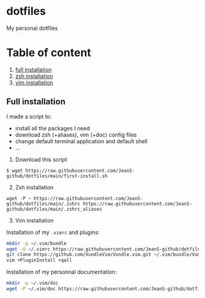 # dotfiles
My personal dotfiles

# Table of content
1. [full installation](#full-installation)
2. [zsh installation](#zsh-installation)
3. [vim installation](#vim-installation)

## Full installation

I made a script to:

* install all the packages I need
* download zsh (+aliases), vim (+doc) config files
* change default terminal application and default shell
* ...

1. Download this script

`$ wget https://raw.githubusercontent.com/JeanS-github/dotfiles/main/first-install.sh`


2. Zsh installation

`wget -P ~ https://raw.githubusercontent.com/JeanS-github/dotfiles/main/.zshrc https://raw.githubusercontent.com/JeanS-github/dotfiles/main/.zshrc_aliases`

3. Vim installation

Installation of my `.vimrc` and plugins:

```sh
mkdir -p ~/.vim/bundle
wget -O ~/.vimrc https://raw.githubusercontent.com/JeanS-github/dotfiles/main/.vimrc
git clone https://github.com/VundleVim/Vundle.vim.git ~/.vim/bundle/Vundle.vim
vim +PluginInstall +qall
```

Installation of my personnal documentation:

```sh
mkdir -p ~/.vim/doc
wget -P ~/.vim/doc https://raw.githubusercontent.com/JeanS-github/dotfiles/main/doc/aide-0{01..15}.txt https://raw.githubusercontent.com/JeanS-github/dotfiles/main/doc/aide.txt
```

